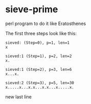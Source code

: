 # sieve-prime
perl program to do it like Eratosthenes


The first three steps look like this:


    sieved: (Step=0), p=1, len=1
    x

    sieved:1 (Step=1), p=2, len=2
    x.

    sieved:1 (Step=2), p=3, len=6
    x...x.

    sieved:2 (Step=3), p=5, len=30
    x.....x...x.x...x.x...x.....x.

new last line
